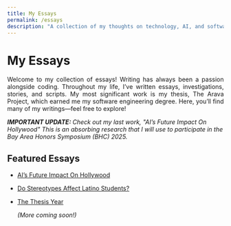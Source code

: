 ```yaml
---
title: My Essays
permalink: /essays
description: "A collection of my thoughts on technology, AI, and software development."
---
```


# My Essays  
<p align="justify">Welcome to my collection of essays! Writing has always been a passion alongside coding. 
Throughout my life, I’ve written essays, investigations, stories, and scripts. 
My most significant work is my thesis, The Arava Project, which earned me my software engineering degree. 
Here, you’ll find many of my writings—feel free to explore!</p>

<i><b>IMPORTANT UPDATE: </b> Check out my last work, "AI’s Future Impact On Hollywood" This is an absorbing 
research that I will use to participate in the Bay Area Honors Symposium (BHC) 2025.</i> 

## Featured Essays  
- [AI’s Future Impact On Hollywood](https://tru17189.github.io/essays/ai-hollywood)
- [Do Stereotypes Affect Latino Students?](https://tru17189.github.io/essays/ai-hollywood)
- [The Thesis Year](https://tru17189.github.io/essays/thesis-year)

  *(More coming soon!)*  
